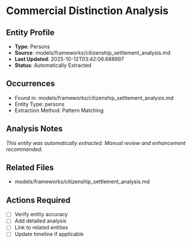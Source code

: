 # Commercial Distinction Analysis

## Entity Profile
- **Type**: Persons
- **Source**: models/frameworks/citizenship_settlement_analysis.md
- **Last Updated**: 2025-10-12T03:42:06.688997
- **Status**: Automatically Extracted

## Occurrences
- Found in: models/frameworks/citizenship_settlement_analysis.md
- Entity Type: persons
- Extraction Method: Pattern Matching

## Analysis Notes
*This entity was automatically extracted. Manual review and enhancement recommended.*

## Related Files
- models/frameworks/citizenship_settlement_analysis.md

## Actions Required
- [ ] Verify entity accuracy
- [ ] Add detailed analysis
- [ ] Link to related entities
- [ ] Update timeline if applicable
